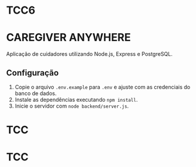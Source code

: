 # TCC6
# CAREGIVER ANYWHERE

Aplicação de cuidadores utilizando Node.js, Express e PostgreSQL.

## Configuração

1. Copie o arquivo `.env.example` para `.env` e ajuste com as credenciais do banco de dados.
2. Instale as dependências executando `npm install`.
3. Inicie o servidor com `node backend/server.js`.
# TCC
# TCC
